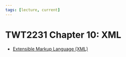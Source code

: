 ```yaml
---
tags: [lecture, current]
---
```


# TWT2231 Chapter 10: XML

- [Extensible Markup Language (XML)](202305281742.md)
